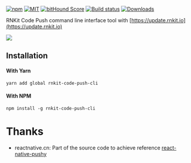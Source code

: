 [![npm][npm-badge]][npm]
[![MIT][license-badge]][license]
[![bitHound Score][bithound-badge]][bithound]
[![Build status](https://ci.appveyor.com/api/projects/status/l8sg6cvm176ce67p/branch/master?svg=true)][appveyor]
[![Downloads](https://img.shields.io/npm/dm/rnkit-code-push-cli.svg)](https://www.npmjs.com/package/rnkit-code-push-cli)

RNKit Code Push command line interface tool with [https://update.rnkit.io](https://update.rnkit.io)

![](https://github.com/rnkit/rnkit-code-push-cli/blob/master/screenshot_root.png?raw=true)

[npm-badge]: https://img.shields.io/npm/v/rnkit-code-push-cli.svg
[npm]: https://www.npmjs.com/package/rnkit-code-push-cli
[license-badge]: https://img.shields.io/dub/l/vibe-d.svg
[license]: https://raw.githubusercontent.com/rnkit/rnkit-code-push-cli/master/LICENSE
[bithound-badge]: https://www.bithound.io/github/rnkit/rnkit-code-push-cli/badges/score.svg
[bithound]: https://www.bithound.io/github/rnkit/rnkit-code-push-cli
[appveyor]: https://ci.appveyor.com/project/simman/rnkit-code-push-cli/branch/master


## Installation

#### With Yarn

```
yarn add global rnkit-code-push-cli
```

#### With NPM

```
npm install -g rnkit-code-push-cli
```

# Thanks

  - reactnative.cn: Part of the source code to achieve reference [react-native-pushy](https://github.com/reactnativecn/react-native-pushy/)
